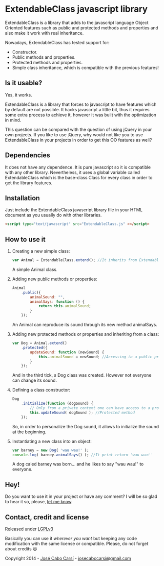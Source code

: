 ExtendableClass javascript library
==================================
ExtendableClass is a library that adds to the javascript language Object Oriented features such as public and protected methods and properties and also make it work with real inheritance.

Nowadays, ExtendableClass has tested support for:
 - Constructor.
 - Public methods and properties.
 - Protected methods and properties.
 - Simple class inheritance, which is compatible with the previous features!

Is it usable?
-------------
Yes, it works.

ExtendableClass is a library that forces to javascript to have features which by default are not possible. It hacks javascript a little bit, thus it requires some extra process to achieve it, however it was built with the optimization in mind.

This question can be compared with the question of using jQuery in your own projects. If you like to use jQuery, why would not like you to use ExtendableClass in your projects in order to get this OO features as well?

Dependencies
------------
It does not have any dependence. It is pure javascript so it is compatible with any other library. Nevertheless, it uses a global variable called ExtendableClass which is the base-class Class for every class in order to get the library features.

Installation
------------
Just include the ExtendableClass javascript library file in your HTML document as you usually do with other libraries.

```html
<script type="text/javascript" src="ExtendableClass.js" ></script>
```

How to use it
-------------
1. Creating a new simple class:

	```javascript
	var Animal = ExtendableClass.extend(); //It inherits from ExtendableClass base-class.
	```
	
	A simple Animal class.

2. Adding new public methods or properties:

	```javascript
	Animal
		.public({
			animalSound: "",
			animalSays: function () {
				return this.animalSound;
			}
		});
	```
	
	An Animal can reproduce its sound through its new method animalSays.

3. Adding new protected methods or properties and inheriting from a class:

	```javascript
	var Dog = Animal.extend()
		.protected({
			updateSound: function (newSound) {
				this.animalSound = newSound; //Accessing to a public property from the private context.
			}
		});
	```
	
	And in the third tick, a Dog class was created. However not everyone can change its sound.
	
4. Defining a class constructor:

	```javascript
	Dog
		.initialize(function (dogSound) {
			// Only from a private context one can have access to a protected method/property.
			this.updateSound( dogSound ); //Protected method
		});
	```
	
	So, in order to personalize the Dog sound, it allows to initialize the sound at the beginning.

5. Instantiating a new class into an object:

	```javascript
	var barney = new Dog( 'wau wau!' );
	console.log( barney.animalSays() ); //It print return 'wau wau!'
	```
	
	A dog caled barney was born... and he likes to say "wau wau!" to everyone.

Hey!
----
Do you want to use it in your project or have any comment? I will be so glad to hear it so, please, [let me know](#contacts-credits-and-license).

Contact, credit and license
-------
Released under [LGPLv3]

Basically you can use it *wherever you want* but keeping any code modification with the same license or compatible. Please, do not forget about credits :smiley:

Copyright 2014 - [José Cabo Carsí] - josecabocarsi@gmail.com

[LGPLv3]:http://www.gnu.org/copyleft/lesser.html
[José Cabo Carsí]:https://github.com/Bloodsucker